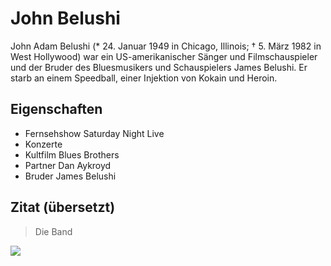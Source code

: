 # John Belushi

John Adam Belushi (* 24. Januar 1949 in Chicago, Illinois; † 5. März 1982 in West Hollywood)
war ein US-amerikanischer Sänger und Filmschauspieler
und der Bruder des Bluesmusikers und Schauspielers James Belushi.
Er starb an einem Speedball, einer Injektion von Kokain und Heroin.

## Eigenschaften
* Fernsehshow Saturday Night Live
* Konzerte
* Kultfilm Blues Brothers
* Partner Dan Aykroyd
* Bruder James Belushi

## Zitat (übersetzt)
> Die Band

<img src="https://upload.wikimedia.org/wikipedia/commons/9/9d/John_Belushi_2008_stamp_of_Albania.jpg" />
